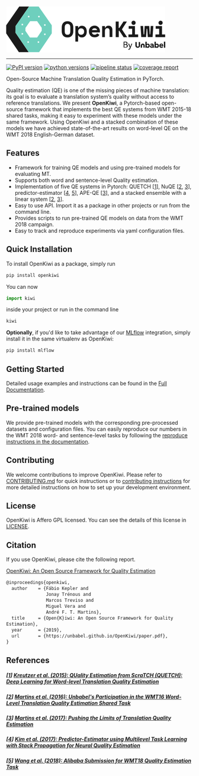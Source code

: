 ![OpenKiwi Logo](https://github.com/Unbabel/OpenKiwi/blob/master/docs/_static/img/openkiwi-logo-horizontal.svg)

--------------------------------------------------------------------------------

[![PyPI version](https://badge.fury.io/py/openkiwi.svg)](https://badge.fury.io/py/openkiwi)
[![python versions](https://img.shields.io/pypi/pyversions/openkiwi.svg)](https://pypi.org/project/openkiwi/)
[![pipeline status](https://gitlab.com/Unbabel/OpenKiwi/badges/master/pipeline.svg)](https://gitlab.com/Unbabel/OpenKiwi/commits/master)
[![coverage report](https://gitlab.com/Unbabel/OpenKiwi/badges/master/coverage.svg)](https://gitlab.com/Unbabel/OpenKiwi/commits/master)
    
    
Open-Source Machine Translation Quality Estimation in PyTorch.

Quality estimation (QE) is one of the missing pieces of machine translation: its goal is to evaluate a translation system’s quality without access to reference translations. We present **OpenKiwi**, a Pytorch-based open-source framework that implements the best QE systems from WMT 2015-18 shared tasks, making it easy to experiment with these models under the same framework. Using OpenKiwi and a stacked combination of these models we have achieved state-of-the-art results on word-level QE on the WMT 2018 English-German dataset.


## Features

* Framework for training QE models and using pre-trained models for evaluating MT.
* Supports both word and sentence-level Quality estimation.
* Implementation of five QE systems in Pytorch: QUETCH [[1]], NuQE [[2], [3]], predictor-estimator [[4], [5]], APE-QE [[3]], and a stacked ensemble with a linear system [[2], [3]]. 
* Easy to use API. Import it as a package in other projects or run from the command line.
* Provides scripts to run pre-trained QE models on data from the WMT 2018 campaign.
* Easy to track and reproduce experiments via yaml configuration files.


## Quick Installation

To install OpenKiwi as a package, simply run
```bash
pip install openkiwi
```

You can now
```python
import kiwi
```
inside your project or run in the command line
```bash
kiwi
```

**Optionally**, if you'd like to take advantage of our [MLflow](https://mlflow.org/) integration, simply install it in the same virtualenv as OpenKiwi:
```bash
pip install mlflow
```


## Getting Started

Detailed usage examples and instructions can be found in the [Full Documentation](https://unbabel.github.io/OpenKiwi/index.html).


## Pre-trained models

We provide pre-trained models with the corresponding pre-processed datasets and configuration files.
You can easily reproduce our numbers in the WMT 2018 word- and sentence-level tasks by following the [reproduce instructions in the documentation](https://unbabel.github.io/OpenKiwi/reproduce.html).


## Contributing

We welcome contributions to improve OpenKiwi.
Please refer to [CONTRIBUTING.md](CONTRIBUTING.md) for quick instructions or to [contributing instructions](https://unbabel.github.io/OpenKiwi/contributing/contributing.html) for more detailed instructions on how to set up your development environment.


## License

OpenKiwi is Affero GPL licensed. You can see the details of this license in [LICENSE](LICENSE).


## Citation

If you use OpenKiwi, please cite the following report.

[OpenKiwi: An Open Source Framework for Quality Estimation](https://unbabel.github.io/OpenKiwi/paper.pdf)

```
@inproceedings{openkiwi,
  author    = {Fábio Kepler and
               Jonay Trénous and
               Marcos Treviso and
               Miguel Vera and
               André F. T. Martins},
  title     = {Open{K}iwi: An Open Source Framework for Quality Estimation},
  year      = {2019},
  url       = {https://unbabel.github.io/OpenKiwi/paper.pdf},
}
```


## References

##### [[1]] [Kreutzer et al. (2015): QUality Estimation from ScraTCH (QUETCH): Deep Learning for Word-level Translation Quality Estimation](http://aclweb.org/anthology/W15-3037)
[1]:#1-kreutzer-et-al-2015-quality-estimation-from-scratch-quetch-deep-learning-for-word-level-translation-quality-estimation

##### [[2]] [Martins et al. (2016): Unbabel's Participation in the WMT16 Word-Level Translation Quality Estimation Shared Task](http://www.aclweb.org/anthology/W16-2387)
[2]:#2-martins-et-al-2016-unbabels-participation-in-the-wmt16-word-level-translation-quality-estimation-shared-task

##### [[3]] [Martins et al. (2017): Pushing the Limits of Translation Quality Estimation](http://www.aclweb.org/anthology/Q17-1015)
[3]:#3-martins-et-al-2017-pushing-the-limits-of-translation-quality-estimation

##### [[4]] [Kim et al. (2017): Predictor-Estimator using Multilevel Task Learning with Stack Propagation for Neural Quality Estimation](http://www.aclweb.org/anthology/W17-4763)
[4]:#4-kim-et-al-2017-predictor-estimator-using-multilevel-task-learning-with-stack-propagation-for-neural-quality-estimation

##### [[5]] [Wang et al. (2018): Alibaba Submission for WMT18 Quality Estimation Task](http://statmt.org/wmt18/pdf/WMT093.pdf)
[5]:#5-wang-et-al-2018-alibaba-submission-for-wmt18-quality-estimation-task
